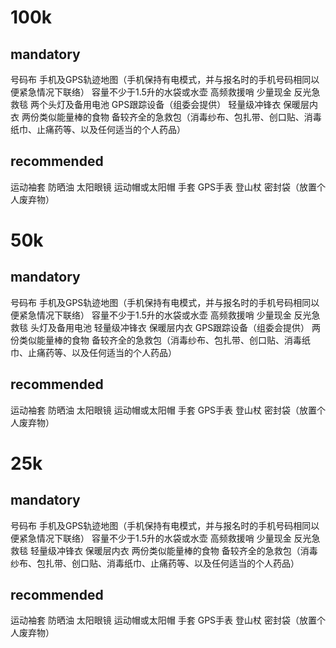 # 100k
## mandatory
号码布
手机及GPS轨迹地图（手机保持有电模式，并与报名时的手机号码相同以便紧急情况下联络）
容量不少于1.5升的水袋或水壶
高频救援哨
少量现金
反光急救毯
两个头灯及备用电池
GPS跟踪设备（组委会提供）
轻量级冲锋衣
保暖层内衣
两份类似能量棒的食物
备较齐全的急救包（消毒纱布、包扎带、创口贴、消毒纸巾、止痛药等、以及任何适当的个人药品）
## recommended
运动袖套
防晒油
太阳眼镜
运动帽或太阳帽
手套
GPS手表
登山杖
密封袋（放置个人废弃物）

# 50k
## mandatory
号码布
手机及GPS轨迹地图（手机保持有电模式，并与报名时的手机号码相同以便紧急情况下联络）
容量不少于1.5升的水袋或水壶
高频救援哨
少量现金
反光急救毯
头灯及备用电池
轻量级冲锋衣
保暖层内衣
GPS跟踪设备（组委会提供）
两份类似能量棒的食物
备较齐全的急救包（消毒纱布、包扎带、创口贴、消毒纸巾、止痛药等、以及任何适当的个人药品）
## recommended
运动袖套
防晒油
太阳眼镜
运动帽或太阳帽
手套
GPS手表
登山杖
密封袋（放置个人废弃物）

# 25k
## mandatory
号码布
手机及GPS轨迹地图（手机保持有电模式，并与报名时的手机号码相同以便紧急情况下联络）
容量不少于1.5升的水袋或水壶
高频救援哨
少量现金
反光急救毯
轻量级冲锋衣
保暖层内衣
两份类似能量棒的食物
备较齐全的急救包（消毒纱布、包扎带、创口贴、消毒纸巾、止痛药等、以及任何适当的个人药品）
## recommended
运动袖套
防晒油
太阳眼镜
运动帽或太阳帽
手套
GPS手表
登山杖
密封袋（放置个人废弃物）
